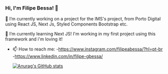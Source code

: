 ### Hi, I'm Filipe Bessa! 👋

🔭 I’m currently working on a project for the IMS's project, from Porto Digital using React JS, Next Js, Styled Components Bootstrap etc.

🌱 I’m currently learning Next JS! I'm working in my first project using this framework and i'm loving it!

- 📫 How to reach me:
  -https://www.instagram.com/filipeabessa/?hl=pt-br
  -https://www.linkedin.com/in/filipe-gbessa/
  
  
  [![Anurag's GitHub stats](https://github-readme-stats.vercel.app/api?username=Filipegbessaa)](https://github.com/Filipegbessaa&show_icons=true&theme=radical)

<!--
**Filipegbessaa/Filipegbessaa** is a ✨ _special_ ✨ repository because its `README.md` (this file) appears on your GitHub profile.



